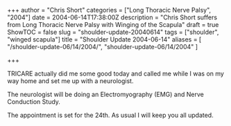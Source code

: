 +++
author = "Chris Short"
categories = ["Long Thoracic Nerve Palsy", "2004"]
date = 2004-06-14T17:38:00Z
description = "Chris Short suffers from Long Thoracic Nerve Palsy with Winging of the Scapula"
draft = true
ShowTOC = false
slug = "shoulder-update-20040614"
tags = ["shoulder", "winged scapula"]
title = "Shoulder Update 2004-06-14"
aliases = [
    "/shoulder-update-06/14/2004/",
    "shoulder-update-06/14/2004"
]

+++

TRICARE actually did me some good today and called me while I was on my way home and set me up with a neurologist.

The neurologist will be doing an Electromyography (EMG) and Nerve Conduction Study.

The appointment is set for the 24th. As usual I will keep you all updated.